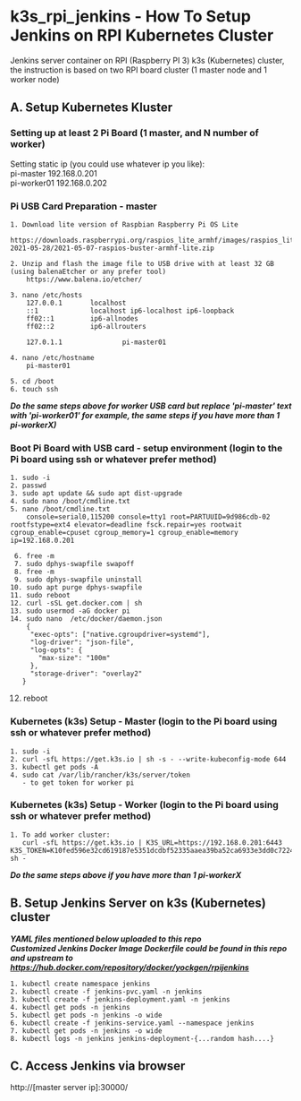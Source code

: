# k3s_rpi_jenkins - How To Setup Jenkins on RPI Kubernetes Cluster
Jenkins server container on RPI (Raspberry PI 3) k3s (Kubernetes) cluster, the instruction is based on two RPI board cluster (1 master node and 1 worker node)

## A. Setup Kubernetes Kluster 

### Setting up at least 2 Pi Board (1 master, and N number of worker)
Setting static ip (you could use whatever ip you like):     
pi-master 192.168.0.201      
pi-worker01 192.168.0.202     

### Pi USB Card Preparation - master

    1. Download lite version of Raspbian Raspberry Pi OS Lite
        https://downloads.raspberrypi.org/raspios_lite_armhf/images/raspios_lite_armhf-2021-05-28/2021-05-07-raspios-buster-armhf-lite.zip
    
    2. Unzip and flash the image file to USB drive with at least 32 GB (using balenaEtcher or any prefer tool)
        https://www.balena.io/etcher/
        
    3. nano /etc/hosts 
        127.0.0.1       localhost
        ::1             localhost ip6-localhost ip6-loopback
        ff02::1         ip6-allnodes
        ff02::2         ip6-allrouters

        127.0.1.1               pi-master01
        
    4. nano /etc/hostname
        pi-master01
         
    5. cd /boot
    6. touch ssh
    
    
***Do the same steps above for worker USB card but replace 'pi-master' text with 'pi-worker01' for example, the same steps if you have more than 1 pi-workerX)***
    
    
### Boot Pi Board with USB card - setup environment  (login to the Pi board using ssh or whatever prefer method)
    1. sudo -i
    2. passwd
    3. sudo apt update && sudo apt dist-upgrade
    4. sudo nano /boot/cmdline.txt
    5. nano /boot/cmdline.txt
        console=serial0,115200 console=tty1 root=PARTUUID=9d986cdb-02 rootfstype=ext4 elevator=deadline fsck.repair=yes rootwait cgroup_enable=cpuset cgroup_memory=1 cgroup_enable=memory ip=192.168.0.201
        
     6. free -m
     7. sudo dphys-swapfile swapoff
     8. free -m
     9. sudo dphys-swapfile uninstall
    10. sudo apt purge dphys-swapfile
    11. sudo reboot 
    12. curl -sSL get.docker.com | sh
    13. sudo usermod -aG docker pi
    14. sudo nano  /etc/docker/daemon.json 
        {
         "exec-opts": ["native.cgroupdriver=systemd"],
         "log-driver": "json-file",
         "log-opts": {
           "max-size": "100m"
         },
         "storage-driver": "overlay2"
       }
       
   12. reboot


### Kubernetes (k3s) Setup - Master  (login to the Pi board using ssh or whatever prefer method)
    1. sudo -i
    2. curl -sfL https://get.k3s.io | sh -s - --write-kubeconfig-mode 644
    3. kubectl get pods -A
    4. sudo cat /var/lib/rancher/k3s/server/token
       - to get token for worker pi
        

### Kubernetes (k3s) Setup - Worker  (login to the Pi board using ssh or whatever prefer method)
    1. To add worker cluster:
       curl -sfL https://get.k3s.io | K3S_URL=https://192.168.0.201:6443 K3S_TOKEN=K10fed596e32cd619187e5351dcdbf52335aaea39ba52ca6933e3dd0c722483a1a9::server:55846f592aeffabb8c7ac70b7e3c3899 sh -

***Do the same steps above if you have more than 1 pi-workerX***


## B. Setup Jenkins Server on k3s (Kubernetes) cluster   
***YAML files mentioned below uploaded to this repo***   
***Customized Jenkins Docker Image Dockerfile could be found in this repo and upstream to https://hub.docker.com/repository/docker/yockgen/rpijenkins***  

    1. kubectl create namespace jenkins
    2. kubectl create -f jenkins-pvc.yaml -n jenkins
    3. kubectl create -f jenkins-deployment.yaml -n jenkins
    4. kubectl get pods -n jenkins
    5. kubectl get pods -n jenkins -o wide
    6. kubectl create -f jenkins-service.yaml --namespace jenkins
    7. kubectl get pods -n jenkins -o wide
    8. kubectl logs -n jenkins jenkins-deployment-{...random hash....}

## C. Access Jenkins via browser

http://[master server ip]:30000/
